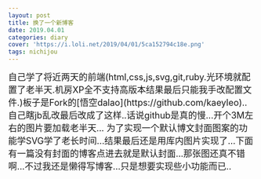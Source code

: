 ```yaml
---
layout: post
title: 换了一个新博客
date: 2019.04.01
categories: diary
cover: 'https://i.loli.net/2019/04/01/5ca152794c18e.png'
tags: nichijou 
---
```


<font size=4>
自己学了将近两天的前端(html,css,js,svg,git,ruby.光环境就配置了老半天.机房XP全不支持高版本结果最后只能我手改配置文件.)板子是Fork的[悟空dalao](https://github.com/kaeyleo)..自己瞎jb乱改最后改成了这样..话说github是真的慢...开个3M左右的图片要加载老半天...


<font size=4>
为了实现一个默认博文封面图案的功能学SVG学了老长时间...结果最后还是用库内图片实现了...下面有一篇没有封面的博客点进去就是默认封面...那张图还真不错啊...不过我还是懒得写博客...只是想要实现些小功能而已..
